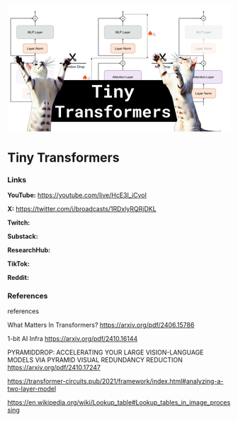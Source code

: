 ![thumbnail](thumbnail.png)

# Tiny Transformers

### Links

**YouTube:** https://youtube.com/live/HcE3I_iCvoI

**X:** https://twitter.com/i/broadcasts/1RDxlyRQRjDKL

**Twitch:**

**Substack:**

**ResearchHub:**

**TikTok:**

**Reddit:**

### References

references

What Matters In Transformers?
https://arxiv.org/pdf/2406.15786

1-bit AI Infra
https://arxiv.org/pdf/2410.16144

PYRAMIDDROP: ACCELERATING YOUR LARGE
VISION-LANGUAGE MODELS VIA PYRAMID VISUAL
REDUNDANCY REDUCTION
https://arxiv.org/pdf/2410.17247

https://transformer-circuits.pub/2021/framework/index.html#analyzing-a-two-layer-model

https://en.wikipedia.org/wiki/Lookup_table#Lookup_tables_in_image_processing
